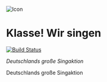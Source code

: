 ![Icon](http://i.imgur.com/KaY3HWp.png)

# Klasse! Wir singen

[![Build Status](https://travis-ci.com/heinrichreimer/android-klasse-wir-singen.svg?token=gENHP9snyyiumANuhhuX&branch=master)](https://travis-ci.com/heinrichreimer/android-klasse-wir-singen)

*Deutschlands große Singaktion*

Deutschlands große Singaktion
